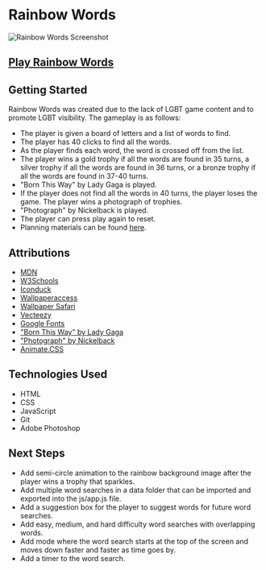 # Rainbow Words

![Rainbow Words Screenshot](./assets/images/RainbowWordsScreenshot.png)

## [Play Rainbow Words](https://rainbowwords.netlify.app/)

## Getting Started

Rainbow Words was created due to the lack of LGBT game content and to promote LGBT visibility.  The gameplay is as follows:

* The player is given a board of letters and a list of words to find.
* The player has 40 clicks to find all the words.
* As the player finds each word, the word is crossed off from the list.
* The player wins a gold trophy if all the words are found in 35 turns, a silver trophy if all the words are found in 36 turns, or a bronze trophy if all the words are found in 37-40 turns.
* "Born This Way" by Lady Gaga is played.
* If the player does not find all the words in 40 turns, the player loses the game.  The player wins a photograph of trophies.
* "Photograph" by Nickelback is played.
* The player can press play again to reset.
* Planning materials can be found [here](./pseudo.txt).

## Attributions

* [MDN](https://www.w3schools.com/)
* [W3Schools](https://www.w3schools.com/)
* [Iconduck](https://iconduck.com/emojis/44328/rainbow)
* [Wallpaperaccess](https://wallpaperaccess.com/rainbow-rain)
* [Wallpaper Safari](https://wallpapersafari.com/rainbow-clouds-wallpaper/)
* [Vecteezy](https://www.vecteezy.com/vector-art/11264507-winner-trophy-icon-gold-silver-bronze-cartoon-trophy-vector-illustration)
* [Google Fonts](https://fonts.googleapis.com/css2?family=Shrikhand&display=swa)
* ["Born This Way" by Lady Gaga](https://www.youtube.com/watch?v=3Vzrr64ZrVU)
* ["Photograph" by Nickelback](https://www.youtube.com/watch?v=IcDnVaYOsig)
* [Animate.CSS](https://animate.style/#attention_seekers)

## Technologies Used

* HTML
* CSS
* JavaScript
* Git
* Adobe Photoshop

## Next Steps

* Add semi-circle animation to the rainbow background image after the player wins a trophy that sparkles.
* Add multiple word searches in a data folder that can be imported and exported into the js/app.js file.
* Add a suggestion box for the player to suggest words for future word searches.
* Add easy, medium, and hard difficulty word searches with overlapping words.
* Add mode where the word search starts at the top of the screen and moves down faster and faster as time goes by.
* Add a timer to the word search.
